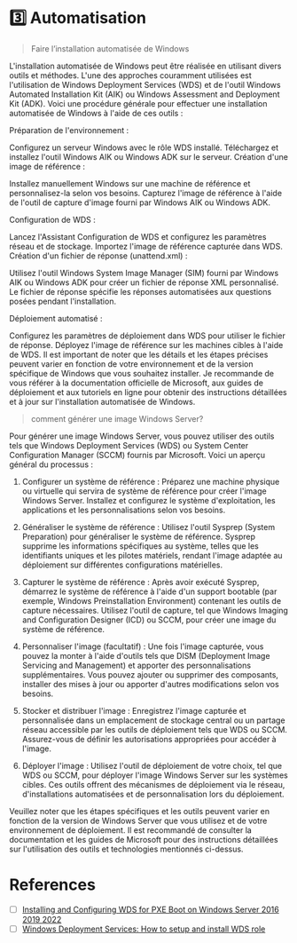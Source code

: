 # :three: Automatisation


> Faire l’installation automatisée de Windows 

L'installation automatisée de Windows peut être réalisée en utilisant divers outils et méthodes. L'une des approches couramment utilisées est l'utilisation de Windows Deployment Services (WDS) et de l'outil Windows Automated Installation Kit (AIK) ou Windows Assessment and Deployment Kit (ADK). Voici une procédure générale pour effectuer une installation automatisée de Windows à l'aide de ces outils :

Préparation de l'environnement :

Configurez un serveur Windows avec le rôle WDS installé.
Téléchargez et installez l'outil Windows AIK ou Windows ADK sur le serveur.
Création d'une image de référence :

Installez manuellement Windows sur une machine de référence et personnalisez-la selon vos besoins.
Capturez l'image de référence à l'aide de l'outil de capture d'image fourni par Windows AIK ou Windows ADK.

Configuration de WDS :

Lancez l'Assistant Configuration de WDS et configurez les paramètres réseau et de stockage.
Importez l'image de référence capturée dans WDS.
Création d'un fichier de réponse (unattend.xml) :

Utilisez l'outil Windows System Image Manager (SIM) fourni par Windows AIK ou Windows ADK pour créer un fichier de réponse XML personnalisé.
Le fichier de réponse spécifie les réponses automatisées aux questions posées pendant l'installation.

Déploiement automatisé :

Configurez les paramètres de déploiement dans WDS pour utiliser le fichier de réponse.
Déployez l'image de référence sur les machines cibles à l'aide de WDS.
Il est important de noter que les détails et les étapes précises peuvent varier en fonction de votre environnement et de la version spécifique de Windows que vous souhaitez installer. Je recommande de vous référer à la documentation officielle de Microsoft, aux guides de déploiement et aux tutoriels en ligne pour obtenir des instructions détaillées et à jour sur l'installation automatisée de Windows.

> comment générer une image Windows Server?

Pour générer une image Windows Server, vous pouvez utiliser des outils tels que Windows Deployment Services (WDS) ou System Center Configuration Manager (SCCM) fournis par Microsoft. Voici un aperçu général du processus :

1. Configurer un système de référence : Préparez une machine physique ou virtuelle qui servira de système de référence pour créer l'image Windows Server. Installez et configurez le système d'exploitation, les applications et les personnalisations selon vos besoins.

2. Généraliser le système de référence : Utilisez l'outil Sysprep (System Preparation) pour généraliser le système de référence. Sysprep supprime les informations spécifiques au système, telles que les identifiants uniques et les pilotes matériels, rendant l'image adaptée au déploiement sur différentes configurations matérielles.

3. Capturer le système de référence : Après avoir exécuté Sysprep, démarrez le système de référence à l'aide d'un support bootable (par exemple, Windows Preinstallation Environment) contenant les outils de capture nécessaires. Utilisez l'outil de capture, tel que Windows Imaging and Configuration Designer (ICD) ou SCCM, pour créer une image du système de référence.

4. Personnaliser l'image (facultatif) : Une fois l'image capturée, vous pouvez la monter à l'aide d'outils tels que DISM (Deployment Image Servicing and Management) et apporter des personnalisations supplémentaires. Vous pouvez ajouter ou supprimer des composants, installer des mises à jour ou apporter d'autres modifications selon vos besoins.

5. Stocker et distribuer l'image : Enregistrez l'image capturée et personnalisée dans un emplacement de stockage central ou un partage réseau accessible par les outils de déploiement tels que WDS ou SCCM. Assurez-vous de définir les autorisations appropriées pour accéder à l'image.

6. Déployer l'image : Utilisez l'outil de déploiement de votre choix, tel que WDS ou SCCM, pour déployer l'image Windows Server sur les systèmes cibles. Ces outils offrent des mécanismes de déploiement via le réseau, d'installations automatisées et de personnalisation lors du déploiement.

Veuillez noter que les étapes spécifiques et les outils peuvent varier en fonction de la version de Windows Server que vous utilisez et de votre environnement de déploiement. Il est recommandé de consulter la documentation et les guides de Microsoft pour des instructions détaillées sur l'utilisation des outils et technologies mentionnés ci-dessus.


# References

- [ ] [Installing and Configuring WDS for PXE Boot on Windows Server 2016 2019 2022](https://knowledgebase.macrium.com/display/KNOW80/Installing+and+Configuring+WDS+for+PXE+Boot+on+Windows+Server+2016+2019+2022)
- [ ] [Windows Deployment Services: How to setup and install WDS role](https://techdirectarchive.com/2020/05/09/what-is-windows-deployment-services-how-to-setup-and-install-wds)
